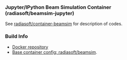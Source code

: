 ### Jupyter/IPython Beam Simulation Container (radiasoft/beamsim-jupyter)
See [radiasoft/container-beamsim](https://github.com/radiasoft/container-beamsim) for
description of codes.

### Build Info

* [Docker repository](https://hub.docker.com/r/radiasoft/beamsim)
* [Base container config: radiasoft/beamsim](https://github.com/radiasoft/container-beamsim).
